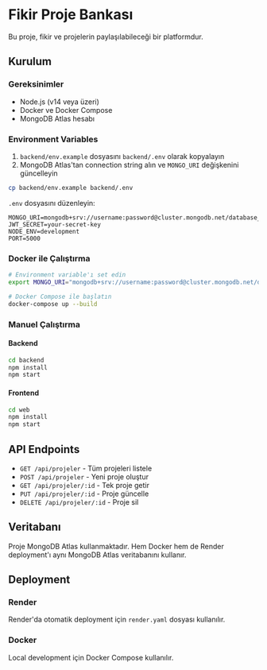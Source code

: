 # Fikir Proje Bankası

Bu proje, fikir ve projelerin paylaşılabileceği bir platformdur.

## Kurulum

### Gereksinimler
- Node.js (v14 veya üzeri)
- Docker ve Docker Compose
- MongoDB Atlas hesabı

### Environment Variables

1. `backend/env.example` dosyasını `backend/.env` olarak kopyalayın
2. MongoDB Atlas'tan connection string alın ve `MONGO_URI` değişkenini güncelleyin

```bash
cp backend/env.example backend/.env
```

`.env` dosyasını düzenleyin:
```env
MONGO_URI=mongodb+srv://username:password@cluster.mongodb.net/database_name
JWT_SECRET=your-secret-key
NODE_ENV=development
PORT=5000
```

### Docker ile Çalıştırma

```bash
# Environment variable'ı set edin
export MONGO_URI="mongodb+srv://username:password@cluster.mongodb.net/database_name"

# Docker Compose ile başlatın
docker-compose up --build
```

### Manuel Çalıştırma

#### Backend
```bash
cd backend
npm install
npm start
```

#### Frontend
```bash
cd web
npm install
npm start
```

## API Endpoints

- `GET /api/projeler` - Tüm projeleri listele
- `POST /api/projeler` - Yeni proje oluştur
- `GET /api/projeler/:id` - Tek proje getir
- `PUT /api/projeler/:id` - Proje güncelle
- `DELETE /api/projeler/:id` - Proje sil

## Veritabanı

Proje MongoDB Atlas kullanmaktadır. Hem Docker hem de Render deployment'ı aynı MongoDB Atlas veritabanını kullanır.

## Deployment

### Render
Render'da otomatik deployment için `render.yaml` dosyası kullanılır.

### Docker
Local development için Docker Compose kullanılır.
